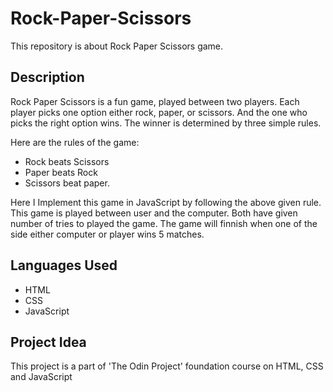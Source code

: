 # Rock-Paper-Scissors
This repository is about Rock Paper Scissors game.

## Description
Rock Paper Scissors is a fun game, played between two players. Each player picks one option either rock, paper, or scissors. And the one who picks the right option wins. The winner is determined by three simple rules.

Here are the rules of the game:

- Rock beats Scissors
- Paper beats Rock
- Scissors beat paper.

Here I Implement this game in JavaScript by following the above given rule. This game is played between user and the computer. Both have given number of tries to played the game. The game will finnish when one of the side either computer or player wins 5 matches.

## Languages Used

- HTML
- CSS 
- JavaScript

## Project Idea

This project is a part of 'The Odin Project' foundation course on HTML, CSS and JavaScript 

